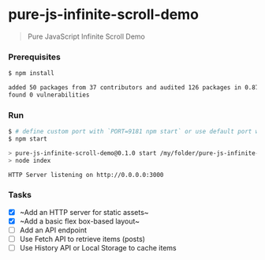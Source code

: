 # pure-js-infinite-scroll-demo

> Pure JavaScript Infinite Scroll Demo

### Prerequisites

```bash
$ npm install

added 50 packages from 37 contributors and audited 126 packages in 0.872s
found 0 vulnerabilities
```

### Run

```bash
$ # define custom port with `PORT=9181 npm start` or use default port with:
$ npm start

> pure-js-infinite-scroll-demo@0.1.0 start /my/folder/pure-js-infinite-scroll-demo
> node index

HTTP Server listening on http://0.0.0.0:3000
```

### Tasks

- [x] ~Add an HTTP server for static assets~
- [x] ~Add a basic flex box-based layout~
- [ ] Add an API endpoint
- [ ] Use Fetch API to retrieve items (posts)
- [ ] Use History API or Local Storage to cache items
